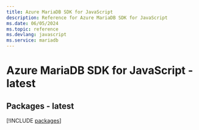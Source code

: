 ```yaml
---
title: Azure MariaDB SDK for JavaScript
description: Reference for Azure MariaDB SDK for JavaScript
ms.date: 06/05/2024
ms.topic: reference
ms.devlang: javascript
ms.service: mariadb
---
```

# Azure MariaDB SDK for JavaScript - latest
## Packages - latest
[!INCLUDE [packages](mariadb-index.md)]